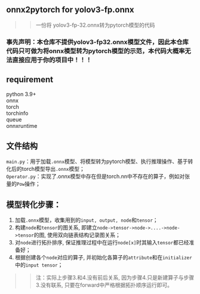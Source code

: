 ## onnx2pytorch for yolov3-fp.onnx
>> 一份将 yolov3-fp-32.onnx转为pytorch模型的代码
### 事先声明：本仓库不提供yolov3-fp32.onnx模型文件，因此本仓库代码只可做为将onnx模型转为pytorch模型的示范，本代码大概率无法直接应用于你的项目中！！！
## requirement
python 3.9+  
onnx  
torch  
torchinfo  
queue  
onnxruntime  

## 文件结构
``main.py``：用于加载``.onnx``模型、将模型转为pytorch模型、执行推理操作、基于转化后的torch模型导出``.onnx``模型；  
``Operator.py``：实现了.onnx模型中存在但是torch.nn中不存在的算子，例如对张量的``Pow``操作；
## 模型转化步骤：
1. 加载``.onnx``模型，收集用到的``input, output, node``和``tensor``；  
2. 构建``node``和``tensor``的图关系, 即建立``node->tensor->node->....->node->tensor``的图, 使用双向链表结构记录图关系；  
3. 对``node``进行拓扑排序, 保证推理过程中在运行``node[x]``时其输入``tensor``都已经准备好；  
4. 根据创建各个``node``对应的算子, 并初始化各算子的``attribute``和在``initializer``中的``input tensor``；  
>>注：实际上步骤3.和4.没有前后关系, 因为步骤4.只是新建算子与步骤3.没有联系, 只要在forward中严格根据拓扑顺序运行即可。